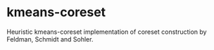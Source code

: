 # kmeans-coreset
Heuristic kmeans-coreset implementation of coreset construction by Feldman, Schmidt and Sohler.
